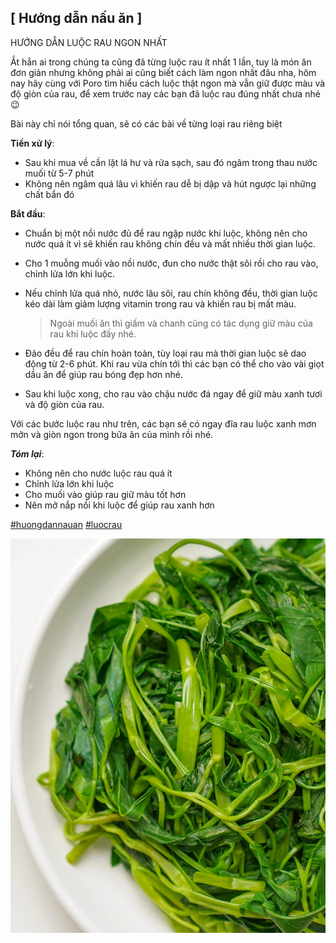 <h2><strong>[ Hướng dẫn nấu ăn ]</strong></h2>

HƯỚNG DẪN LUỘC RAU NGON NHẤT

Ắt hẳn ai trong chúng ta cũng đã từng luộc rau ít nhất 1 lần, tuy là món ăn đơn giản nhưng không phải ai cũng biết cách làm ngon nhất đâu nha, hôm nay hãy cùng với Poro tìm hiểu cách luộc thật ngon mà vẫn giữ được màu và độ giòn của rau, để xem trước nay các bạn đã luộc rau đúng nhất chưa nhé 😉

Bài này chỉ nói tổng quan, sẽ có các bài về từng loại rau riêng biệt

**Tiền xử lý**:

- Sau khi mua về cần lặt lá hư và rửa sạch, sau đó ngâm trong thau nước muối từ 5-7 phút
- Không nên ngâm quá lâu vì khiến rau dễ bị dập và hút ngược lại những chất bẩn đó

**Bắt đầu**:

- Chuẩn bị một nồi nước đủ để rau ngập nước khi luộc, không nên cho nước quá ít vì sẽ khiến rau không chín đều và mất nhiều thời gian luộc.

- Cho 1 muỗng muối vào nồi nước, đun cho nước thật sôi rồi cho rau vào, chỉnh lửa lớn khi luộc.
- Nếu chỉnh lửa quá nhỏ, nước lâu sôi, rau chín không đều, thời gian luộc kéo dài làm giảm lượng vitamin trong rau và khiến rau bị mất màu.
  > Ngoài muối ăn thì giấm và chanh cũng có tác dụng giữ màu của rau khi luộc đấy nhé.
- Đảo đều để rau chín hoàn toàn, tùy loại rau mà thời gian luộc sẽ dao động từ 2-6 phút. Khi rau vừa chín tới thì các bạn có thể cho vào vài giọt dầu ăn để giúp rau bóng đẹp hơn nhé.
- Sau khi luộc xong, cho rau vào chậu nước đá ngay để giữ màu xanh tươi và độ giòn của rau.

Với các bước luộc rau như trên, các bạn sẽ có ngay đĩa rau luộc xanh mơn mởn và giòn ngon trong bữa ăn của mình rồi nhé.

**_Tóm lại_**:

- Không nên cho nước luộc rau quá ít
- Chỉnh lửa lớn khi luộc
- Cho muối vào giúp rau giữ màu tốt hơn
- Nên mở nắp nồi khi luộc để giúp rau xanh hơn

[#huongdannauan]() [#luocrau]()

![](../assets/cookingwithporo/24042022_1.jpg)
